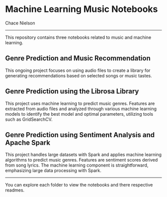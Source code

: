 # Machine Learning Music Notebooks

Chace Nielson

---
This repository contains three notebooks related to music and machine learning.

## Genre Prediction and Music Recommendation
This ongoing project focuses on using audio files to create a library for generating recommendations based on selected songs or music tastes.

## Genre Prediction using the Librosa Library
This project uses machine learning to predict music genres. Features are extracted from audio files and analyzed through various machine learning models to identify the best model and optimal parameters, utilizing tools such as GridSearchCV.

## Genre Prediction using Sentiment Analysis and Apache Spark
This project handles large datasets with Spark and applies machine learning algorithms to predict music genres. Features are sentiment scores derived from song lyrics. The machine learning component is straightforward, emphasizing large data processing with Spark.

---

You can explore each folder to view the notebooks and there respective readmes.
